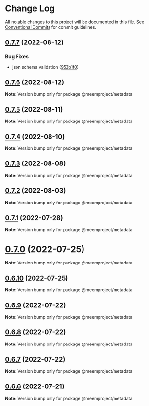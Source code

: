 # Change Log

All notable changes to this project will be documented in this file.
See [Conventional Commits](https://conventionalcommits.org) for commit guidelines.

## [0.7.7](https://github.com/meemproject/meem-packages/compare/v0.7.6...v0.7.7) (2022-08-12)


### Bug Fixes

* json schema validation ([953b1f0](https://github.com/meemproject/meem-packages/commit/953b1f0))





## [0.7.6](https://github.com/meemproject/meem-packages/compare/v0.7.5...v0.7.6) (2022-08-12)

**Note:** Version bump only for package @meemproject/metadata





## [0.7.5](https://github.com/meemproject/meem-packages/compare/v0.7.4...v0.7.5) (2022-08-11)

**Note:** Version bump only for package @meemproject/metadata





## [0.7.4](https://github.com/meemproject/meem-packages/compare/v0.7.3...v0.7.4) (2022-08-10)

**Note:** Version bump only for package @meemproject/metadata





## [0.7.3](https://github.com/meemproject/meem-packages/compare/v0.7.2...v0.7.3) (2022-08-08)

**Note:** Version bump only for package @meemproject/metadata





## [0.7.2](https://github.com/meemproject/meem-packages/compare/v0.7.1...v0.7.2) (2022-08-03)

**Note:** Version bump only for package @meemproject/metadata





## [0.7.1](https://github.com/meemproject/meem-packages/compare/v0.7.0...v0.7.1) (2022-07-28)

**Note:** Version bump only for package @meemproject/metadata





# [0.7.0](https://github.com/meemproject/meem-packages/compare/v0.6.10...v0.7.0) (2022-07-25)

**Note:** Version bump only for package @meemproject/metadata





## [0.6.10](https://github.com/meemproject/meem-packages/compare/v0.6.9...v0.6.10) (2022-07-25)

**Note:** Version bump only for package @meemproject/metadata





## [0.6.9](https://github.com/meemproject/meem-packages/compare/v0.6.8...v0.6.9) (2022-07-22)

**Note:** Version bump only for package @meemproject/metadata





## [0.6.8](https://github.com/meemproject/meem-packages/compare/v0.6.7...v0.6.8) (2022-07-22)

**Note:** Version bump only for package @meemproject/metadata





## [0.6.7](https://github.com/meemproject/meem-packages/compare/v0.6.6...v0.6.7) (2022-07-22)

**Note:** Version bump only for package @meemproject/metadata





## [0.6.6](https://github.com/meemproject/meem-packages/compare/v0.6.5...v0.6.6) (2022-07-21)

**Note:** Version bump only for package @meemproject/metadata

